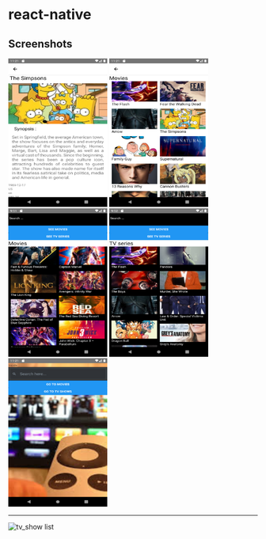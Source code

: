 # react-native

## Screenshots

<img src="images/Screenshot-1567632080.png" width="200" height="300">
<img src="images/Screenshot_1567632069.png" width="200" height="300">
<img src="images/Screenshot_1564948296.png" width="200" height="300">
<img src="images/Screenshot_1564948332.png" width="200" height="300">
<img src="images/Screenshot_1567632063.png" width="200" height="300">

_____________________________________________________
![tv_show list](images/Screenshot_1567632069.png&s=100)
